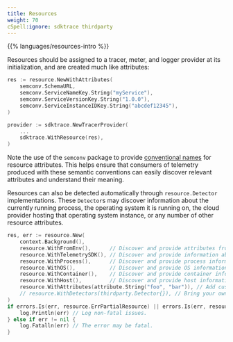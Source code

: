 ```yaml
---
title: Resources
weight: 70
cSpell:ignore: sdktrace thirdparty
---
```


{{% languages/resources-intro %}}

Resources should be assigned to a tracer, meter, and logger provider at its
initialization, and are created much like attributes:

```go
res := resource.NewWithAttributes(
    semconv.SchemaURL,
    semconv.ServiceNameKey.String("myService"),
    semconv.ServiceVersionKey.String("1.0.0"),
    semconv.ServiceInstanceIDKey.String("abcdef12345"),
)

provider := sdktrace.NewTracerProvider(
    ...
    sdktrace.WithResource(res),
)
```

Note the use of the `semconv` package to provide
[conventional names](/docs/concepts/semantic-conventions/) for resource
attributes. This helps ensure that consumers of telemetry produced with these
semantic conventions can easily discover relevant attributes and understand
their meaning.

Resources can also be detected automatically through `resource.Detector`
implementations. These `Detector`s may discover information about the currently
running process, the operating system it is running on, the cloud provider
hosting that operating system instance, or any number of other resource
attributes.

```go
res, err := resource.New(
	context.Background(),
	resource.WithFromEnv(),      // Discover and provide attributes from OTEL_RESOURCE_ATTRIBUTES and OTEL_SERVICE_NAME environment variables.
	resource.WithTelemetrySDK(), // Discover and provide information about the OpenTelemetry SDK used.
	resource.WithProcess(),      // Discover and provide process information.
	resource.WithOS(),           // Discover and provide OS information.
	resource.WithContainer(),    // Discover and provide container information.
	resource.WithHost(),         // Discover and provide host information.
	resource.WithAttributes(attribute.String("foo", "bar")), // Add custom resource attributes.
	// resource.WithDetectors(thirdparty.Detector{}), // Bring your own external Detector implementation.
)
if errors.Is(err, resource.ErrPartialResource) || errors.Is(err, resource.ErrSchemaURLConflict) {
	log.Println(err) // Log non-fatal issues.
} else if err != nil {
	log.Fatalln(err) // The error may be fatal.
}
```
